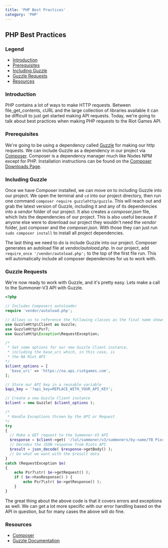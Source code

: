 ```yaml
---
title: 'PHP Best Practices'
category: 'PHP'
---
```


## PHP Best Practices

### Legend

  - [Introduction](#introduction)
  - [Prerequisites](#prerequisites)
  - [Including Guzzle](#including-guzzle)
  - [Guzzle Requests](#guzzle-requests)
  - [Resources](#resources)


### Introduction

PHP contains a lot of ways to make HTTP requests. Between file_get_contents, cURL and the large collection of libraries available it can be difficult to just get started making API requests. Today, we're going to talk about best practices when making PHP requests to the Riot Games API.


### Prerequisites

We're going to be using a dependency called [Guzzle](https://github.com/guzzle/guzzle) for making our http requests. We can include Guzzle as a dependency in our project via [Composer](https://getcomposer.org/). Composer is a dependency manager much like Nodes NPM except for PHP. Installation instructions can be found on the [Composer Downloads Page](https://getcomposer.org/download/).


### Including Guzzle

Once we have Composer installed, we can move on to including Guzzle into our project. We open the terminal and ```cd``` into our project directory, then run one command ```composer require guzzlehttp/guzzle```. This will reach out and grab the latest version of Guzzle, including it and any of its dependencies into a *vendor* folder of our project. It also creates a *composer.json* file, which lists the dependencies of our project. This is also useful because if anyone else were to download our project they wouldn't need the *vendor* folder, just composer and the *composer.json*. With those they can just run ```sudo composer install``` to install all project dependencies.

The last thing we need to do is include Guzzle into our project. Composer generates an autoload file at *vendor/autoload.php*. In our project, add ```require_once '/vendor/autoload.php';``` to the top of the first file run. This will automatically include all composer dependencies for us to work with.


### Guzzle Requests

We're now ready to work with Guzzle, and it's pretty easy. Lets make a call to the Summoner-V3 API with Guzzle.

```php
<?php

// Includes Composers autoloader
require 'vendor/autoload.php';

// Allows us to reference the following classes as the final name shown
use GuzzleHttp\Client as Guzzle;
use GuzzleHttp\Psr7;
use GuzzleHttp\Exception\RequestException;

/*
 * Set some options for our new Guzzle Client instance,
 * including the base_uri which, in this case, is
 * the NA Riot API
*/
$client_options = [
  'base_uri' => 'https://na.api.riotgames.com',
];

// Store our API key in a reusable variable
$api_key = '?api_key=REPLACE_WITH_YOUR_API_KEY';

// Create a new Guzzle Client instance
$client = new Guzzle( $client_options );

/*
 * Handle Exceptions thrown by the API or Request
*/
try
{
  // Make a GET request to the Summoner-V3 API
  $response = $client->get( '/lol/summoner/v3/summoners/by-name/TB Pixel' . $api_key );
  // Decodes the JSON response from Riots API
  $result = json_decode( $response->getBody() );
  // Do what we want with the $result data
}
catch (RequestException $e)
{
    echo Psr7\str( $e->getRequest() );
    if ( $e->hasResponse() ) {
        echo Psr7\str( $e->getResponse() );
    }
}
```

The great thing about the above code is that it covers errors and exceptions as well. We can get a lot more specific with our error handling based on the API in question, but for many cases the above will do fine.

### Resources
  
  - [Composer](https://getcomposer.org/)
  - [Guzzle Documentation](http://docs.guzzlephp.org/en/latest/index.html)
